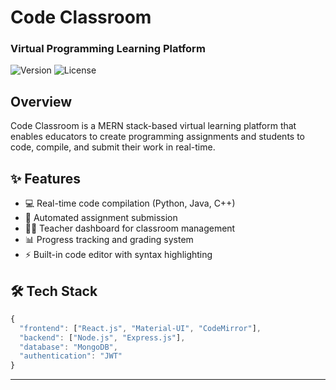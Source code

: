 # Code Classroom
### Virtual Programming Learning Platform

![Version](https://img.shields.io/badge/version-1.0.0-blue.svg)
![License](https://img.shields.io/badge/license-MIT-green.svg)

## Overview
Code Classroom is a MERN stack-based virtual learning platform that enables educators to create programming assignments and students to code, compile, and submit their work in real-time.

## ✨ Features
- 💻 Real-time code compilation (Python, Java, C++)
- 📝 Automated assignment submission
- 👨‍🏫 Teacher dashboard for classroom management
- 📊 Progress tracking and grading system
- ⚡ Built-in code editor with syntax highlighting

## 🛠️ Tech Stack
```javascript
{
  "frontend": ["React.js", "Material-UI", "CodeMirror"],
  "backend": ["Node.js", "Express.js"],
  "database": "MongoDB",
  "authentication": "JWT"
}
```


---

